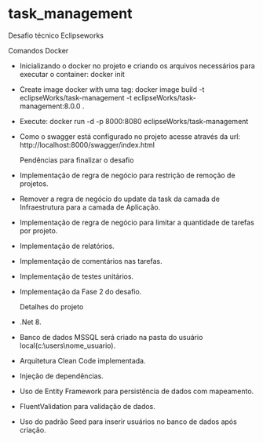 # task_management
Desafio técnico Eclipseworks
  
  Comandos Docker
* Inicializando o docker no projeto e criando os arquivos necessários para executar o container: docker init
* Create image docker with uma tag: docker image build -t eclipseWorks/task-management -t eclipseWorks/task-management:8.0.0 .
* Execute: docker run -d -p 8000:8080 eclipseWorks/task-management
* Como o swagger está configurado no projeto acesse através da url: http://localhost:8000/swagger/index.html

  Pendências para finalizar o desafio
* Implementação de regra de negócio para restrição de remoção de projetos.
* Remover a regra de negócio do update da task da camada de Infraestrutura para a camada de Aplicação.
* Implementação de regra de negócio para limitar a quantidade de tarefas por projeto.
* Implementação de relatórios.
* Implementação de comentários nas tarefas.
* Implementação de testes unitários.
* Implementação da Fase 2 do desafio.

  Detalhes do projeto
* .Net 8.
* Banco de dados MSSQL será criado na pasta do usuário local(c:\users\nome_usuario).
* Arquitetura Clean Code implementada.
* Injeção de dependências.
* Uso de Entity Framework para persistência de dados com mapeamento.
* FluentValidation para validação de dados.
* Uso do padrão Seed para inserir usuários no banco de dados após criação.


  
